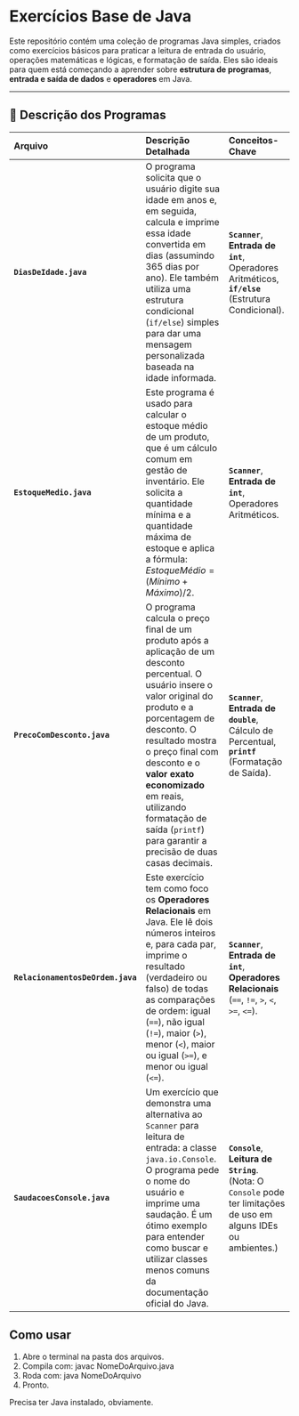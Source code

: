 # Exercícios Base de Java

Este repositório contém uma coleção de programas Java simples, criados como exercícios básicos para praticar a leitura de entrada do usuário, operações matemáticas e lógicas, e formatação de saída. Eles são ideais para quem está começando a aprender sobre **estrutura de programas**, **entrada e saída de dados** e **operadores** em Java.

---

## 📁 Descrição dos Programas

| Arquivo | Descrição Detalhada | Conceitos-Chave |
| :--- | :--- | :--- |
| **`DiasDeIdade.java`** | O programa solicita que o usuário digite sua idade em anos e, em seguida, calcula e imprime essa idade convertida em dias (assumindo 365 dias por ano). Ele também utiliza uma estrutura condicional (`if/else`) simples para dar uma mensagem personalizada baseada na idade informada. | **`Scanner`**, **Entrada de `int`**, Operadores Aritméticos, **`if/else`** (Estrutura Condicional). |
| **`EstoqueMedio.java`** | Este programa é usado para calcular o estoque médio de um produto, que é um cálculo comum em gestão de inventário. Ele solicita a quantidade mínima e a quantidade máxima de estoque e aplica a fórmula: $EstoqueMédio = (Mínimo + Máximo) / 2$. | **`Scanner`**, **Entrada de `int`**, Operadores Aritméticos. |
| **`PrecoComDesconto.java`** | O programa calcula o preço final de um produto após a aplicação de um desconto percentual. O usuário insere o valor original do produto e a porcentagem de desconto. O resultado mostra o preço final com desconto e o **valor exato economizado** em reais, utilizando formatação de saída (`printf`) para garantir a precisão de duas casas decimais. | **`Scanner`**, **Entrada de `double`**, Cálculo de Percentual, **`printf`** (Formatação de Saída). |
| **`RelacionamentosDeOrdem.java`** | Este exercício tem como foco os **Operadores Relacionais** em Java. Ele lê dois números inteiros e, para cada par, imprime o resultado (verdadeiro ou falso) de todas as comparações de ordem: igual (`==`), não igual (`!=`), maior (`>`), menor (`<`), maior ou igual (`>=`), e menor ou igual (`<=`). | **`Scanner`**, **Entrada de `int`**, **Operadores Relacionais** (`==`, `!=`, `>`, `<`, `>=`, `<=`). |
| **`SaudacoesConsole.java`** | Um exercício que demonstra uma alternativa ao `Scanner` para leitura de entrada: a classe `java.io.Console`. O programa pede o nome do usuário e imprime uma saudação. É um ótimo exemplo para entender como buscar e utilizar classes menos comuns da documentação oficial do Java. | **`Console`**, **Leitura de `String`**. (Nota: O `Console` pode ter limitações de uso em alguns IDEs ou ambientes.) |

## Como usar
1. Abre o terminal na pasta dos arquivos.
2. Compila com:
   javac NomeDoArquivo.java
3. Roda com:
   java NomeDoArquivo
4. Pronto.

Precisa ter Java instalado, obviamente.
